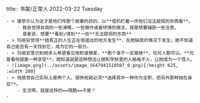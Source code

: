 title:: 书架/正常人
2022-03-22 Tuesday

	- > 康奈尔认为这才是他们传那个故事的目的，以**借机盯着一件他们没法窥视的东西看**。
		- 我会觉得自我的一些滑稽，一些做作或者矫情的做法，就是想要捕获一些注意。
		  或者说，想要**看到/得到**一些**无法窥视的东西**
	- > 玛丽安觉得**她真正的人生正在很遥远的地方发生**，在她缺席的情况下发生，她不知道自己能否有一天找到它，成为它的一部分。
	- > 玛丽安意识到她多么希望看见他和谁做爱，**那个谁不一定是她**，任何人都可以。**光是看他就是一种享受**。她知道就是这种想法让她和学校里的人格格不入，让她成为一个怪人。
	- ![image.png](../assets/image_1647941510507_0.png){:height 625, :width 200}
	- > 他感觉自己实际上是两个人，很快他就必须**选择其中一种作为全职，把另外那种抛在身后**。
		- 生活啊，就是这样的==残酷==不是？
	-